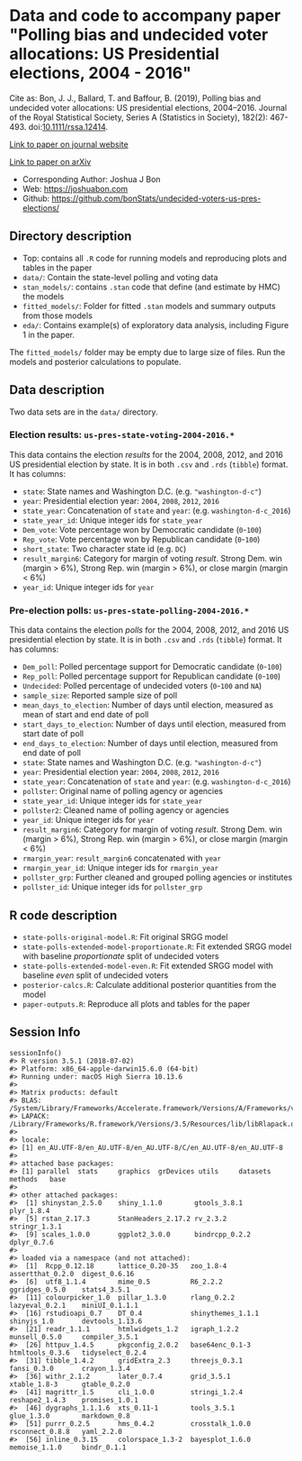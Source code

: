 # Data and code to accompany paper "Polling bias and undecided voter allocations: US Presidential elections, 2004 - 2016"

Cite as: Bon, J. J., Ballard, T. and Baffour, B. (2019), Polling bias and undecided voter allocations: US presidential elections, 2004–2016. Journal of the Royal Statistical Society, Series A (Statistics in Society), 182(2): 467-493. doi:[10.1111/rssa.12414](http://dx.doi.org/10.1111/rssa.12414).

[Link to paper on journal website](http://dx.doi.org/10.1111/rssa.12414)

[Link to paper on arXiv](https://arxiv.org/abs/1703.09430)

 - Corresponding Author: Joshua J Bon
 - Web: https://joshuabon.com
 - Github: https://github.com/bonStats/undecided-voters-us-pres-elections/

## Directory description

- Top: contains all `.R` code for running models and reproducing plots and tables in the paper
- `data/`: Contain the state-level polling and voting data
- `stan_models/`: contains `.stan` code that define (and estimate by HMC) the models
- `fitted_models/`: Folder for fitted `.stan` models and summary outputs from those models
- `eda/`: Contains example(s) of exploratory data analysis, including Figure 1 in the paper.

The `fitted_models/` folder may be empty due to large size of files. Run the models and posterior calculations to populate.

## Data description
Two data sets are in the `data/` directory.

### Election results: `us-pres-state-voting-2004-2016.*` 
This data contains the election *results* for the 2004, 2008, 2012, and 2016 US presidential election by state. It is in both `.csv` and `.rds` (`tibble`) format. It has columns:

- `state`: State names and Washington D.C. (e.g. `"washington-d-c"`)
- `year`: Presidential election year: `2004`, `2008`, `2012`, `2016`
- `state_year`: Concatenation of `state` and `year`: (e.g. `washington-d-c_2016`)
- `state_year_id`: Unique integer ids for `state_year`
- `Dem_vote`: Vote percentage won by Democratic candidate (`0`-`100`)
- `Rep_vote`: Vote percentage won by Republican candidate (`0`-`100`)
- `short_state`: Two character state id (e.g. `DC`)
- `result_margin6`: Category for margin of voting *result*. Strong Dem. win (margin > 6%), Strong Rep. win (margin > 6%), or close margin (margin < 6%)
- `year_id`: Unique integer ids for `year`

### Pre-election polls: `us-pres-state-polling-2004-2016.*` 
This data contains the election *polls* for the 2004, 2008, 2012, and 2016 US presidential election by state. It is in both `.csv` and `.rds` (`tibble`) format. It has columns:

- `Dem_poll`: Polled percentage support for Democratic candidate (`0`-`100`)
- `Rep_poll`: Polled percentage support for Republican candidate (`0`-`100`)
- `Undecided`: Polled percentage of undecided voters (`0`-`100` and `NA`)
- `sample_size`: Reported sample size of poll
- `mean_days_to_election`: Number of days until election, measured as mean of start and end date of poll
- `start_days_to_election`: Number of days until election, measured from start date of poll 
- `end_days_to_election`: Number of days until election, measured from end date of poll 
- `state`: State names and Washington D.C. (e.g. `"washington-d-c"`)
- `year`: Presidential election year: `2004`, `2008`, `2012`, `2016`
- `state_year`: Concatenation of `state` and `year`: (e.g. `washington-d-c_2016`)
- `pollster`: Original name of polling agency or agencies
- `state_year_id`: Unique integer ids for `state_year`
- `pollster2`: Cleaned name of polling agency or agencies
- `year_id`: Unique integer ids for `year`
- `result_margin6`: Category for margin of voting *result*. Strong Dem. win (margin > 6%), Strong Rep. win (margin > 6%), or close margin (margin < 6%)
- `rmargin_year`: `result_margin6` concatenated with `year`
- `rmargin_year_id`: Unique integer ids for `rmargin_year`
- `pollster_grp`: Further cleaned and grouped polling agencies or institutes
- `pollster_id`:  Unique integer ids for `pollster_grp`

## R code description

- `state-polls-original-model.R`: Fit original SRGG model
- `state-polls-extended-model-proportionate.R`: Fit extended SRGG model with baseline *proportionate* split of undecided voters
- `state-polls-extended-model-even.R`: Fit extended SRGG model with baseline *even* split of undecided voters
- `posterior-calcs.R`: Calculate additional posterior quantities from the model
- `paper-outputs.R`: Reproduce all plots and tables for the paper

## Session Info
``` 
sessionInfo()
#> R version 3.5.1 (2018-07-02)
#> Platform: x86_64-apple-darwin15.6.0 (64-bit)
#> Running under: macOS High Sierra 10.13.6
#> 
#> Matrix products: default
#> BLAS: /System/Library/Frameworks/Accelerate.framework/Versions/A/Frameworks/vecLib.framework/Versions/A/libBLAS.dylib
#> LAPACK: /Library/Frameworks/R.framework/Versions/3.5/Resources/lib/libRlapack.dylib
#> 
#> locale:
#> [1] en_AU.UTF-8/en_AU.UTF-8/en_AU.UTF-8/C/en_AU.UTF-8/en_AU.UTF-8
#> 
#> attached base packages:
#> [1] parallel  stats     graphics  grDevices utils     datasets  methods   base     
#> 
#> other attached packages:
#>  [1] shinystan_2.5.0    shiny_1.1.0        gtools_3.8.1       plyr_1.8.4        
#>  [5] rstan_2.17.3       StanHeaders_2.17.2 rv_2.3.2           stringr_1.3.1     
#>  [9] scales_1.0.0       ggplot2_3.0.0      bindrcpp_0.2.2     dplyr_0.7.6       
#> 
#> loaded via a namespace (and not attached):
#>  [1]  Rcpp_0.12.18      lattice_0.20-35   zoo_1.8-4         assertthat_0.2.0  digest_0.6.16
#>  [6]  utf8_1.1.4        mime_0.5          R6_2.2.2          ggridges_0.5.0    stats4_3.5.1
#>  [11] colourpicker_1.0  pillar_1.3.0      rlang_0.2.2       lazyeval_0.2.1    miniUI_0.1.1.1
#>  [16] rstudioapi_0.7    DT_0.4            shinythemes_1.1.1 shinyjs_1.0       devtools_1.13.6
#>  [21] readr_1.1.1       htmlwidgets_1.2   igraph_1.2.2      munsell_0.5.0     compiler_3.5.1
#>  [26] httpuv_1.4.5      pkgconfig_2.0.2   base64enc_0.1-3   htmltools_0.3.6   tidyselect_0.2.4 
#>  [31] tibble_1.4.2      gridExtra_2.3     threejs_0.3.1     fansi_0.3.0       crayon_1.3.4     
#>  [36] withr_2.1.2       later_0.7.4       grid_3.5.1        xtable_1.8-3      gtable_0.2.0     
#>  [41] magrittr_1.5      cli_1.0.0         stringi_1.2.4     reshape2_1.4.3    promises_1.0.1   
#>  [46] dygraphs_1.1.1.6  xts_0.11-1        tools_3.5.1       glue_1.3.0        markdown_0.8     
#>  [51] purrr_0.2.5       hms_0.4.2         crosstalk_1.0.0   rsconnect_0.8.8   yaml_2.2.0       
#>  [56] inline_0.3.15     colorspace_1.3-2  bayesplot_1.6.0   memoise_1.1.0     bindr_0.1.1 
```
